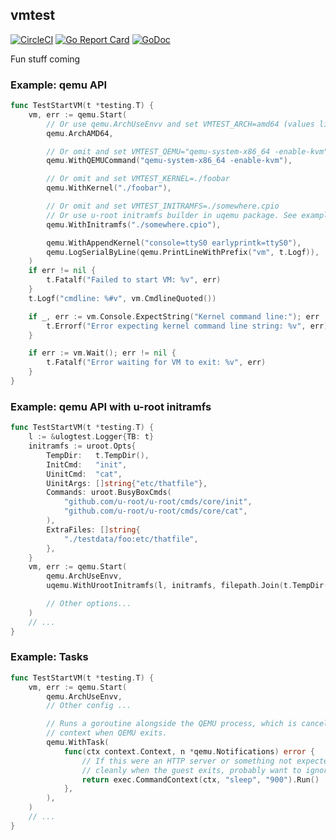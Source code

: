 ## vmtest

[![CircleCI](https://circleci.com/gh/hugelgupf/vmtest.svg?style=svg)](https://circleci.com/gh/hugelgupf/vmtest)
[![Go Report Card](https://goreportcard.com/badge/github.com/hugelgupf/vmtest)](https://goreportcard.com/report/github.com/hugelgupf/vmtest)
[![GoDoc](https://godoc.org/github.com/hugelgupf/vmtest?status.svg)](https://godoc.org/github.com/hugelgupf/vmtest)

Fun stuff coming

### Example: qemu API

```go
func TestStartVM(t *testing.T) {
    vm, err := qemu.Start(
        // Or use qemu.ArchUseEnvv and set VMTEST_ARCH=amd64 (values like GOARCH)
        qemu.ArchAMD64,

        // Or omit and set VMTEST_QEMU="qemu-system-x86_64 -enable-kvm"
        qemu.WithQEMUCommand("qemu-system-x86_64 -enable-kvm"),

        // Or omit and set VMTEST_KERNEL=./foobar
        qemu.WithKernel("./foobar"),

        // Or omit and set VMTEST_INITRAMFS=./somewhere.cpio
        // Or use u-root initramfs builder in uqemu package. See example below.
        qemu.WithInitramfs("./somewhere.cpio"),

        qemu.WithAppendKernel("console=ttyS0 earlyprintk=ttyS0"),
        qemu.LogSerialByLine(qemu.PrintLineWithPrefix("vm", t.Logf)),
    )
    if err != nil {
        t.Fatalf("Failed to start VM: %v", err)
    }
    t.Logf("cmdline: %#v", vm.CmdlineQuoted())

    if _, err := vm.Console.ExpectString("Kernel command line:"); err != nil {
        t.Errorf("Error expecting kernel command line string: %v", err)
    }

    if err := vm.Wait(); err != nil {
        t.Fatalf("Error waiting for VM to exit: %v", err)
    }
}
```

### Example: qemu API with u-root initramfs

```go
func TestStartVM(t *testing.T) {
    l := &ulogtest.Logger{TB: t}
    initramfs := uroot.Opts{
        TempDir:   t.TempDir(),
        InitCmd:   "init",
        UinitCmd:  "cat",
        UinitArgs: []string{"etc/thatfile"},
        Commands: uroot.BusyBoxCmds(
            "github.com/u-root/u-root/cmds/core/init",
            "github.com/u-root/u-root/cmds/core/cat",
        ),
        ExtraFiles: []string{
            "./testdata/foo:etc/thatfile",
        },
    }
    vm, err := qemu.Start(
        qemu.ArchUseEnvv,
        uqemu.WithUrootInitramfs(l, initramfs, filepath.Join(t.TempDir(), "initramfs.cpio")),

        // Other options...
    )
    // ...
}
```

### Example: Tasks

```go
func TestStartVM(t *testing.T) {
    vm, err := qemu.Start(
        qemu.ArchUseEnvv,
        // Other config ...

        // Runs a goroutine alongside the QEMU process, which is canceled via
        // context when QEMU exits.
        qemu.WithTask(
            func(ctx context.Context, n *qemu.Notifications) error {
                // If this were an HTTP server or something not expected to exit
                // cleanly when the guest exits, probably want to ignore SIGKILL error.
                return exec.CommandContext(ctx, "sleep", "900").Run()
            },
        ),
    )
    // ...
}
```

